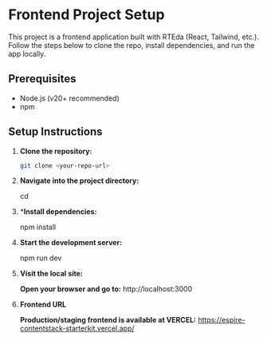# Frontend Project Setup

This project is a frontend application built with RTEda (React, Tailwind, etc.). Follow the steps below to clone the repo, install dependencies, and run the app locally.

## Prerequisites

- Node.js (v20+ recommended)
- npm

## Setup Instructions

1. **Clone the repository:**

   ```bash
   git clone <your-repo-url>


2. **Navigate into the project directory:**

    cd <project-folder-name>

3. ***Install dependencies:**

    npm install

3. **Start the development server:**

    npm run dev

4. **Visit the local site:**

     **Open your browser and go to:**
     http://localhost:3000


5. **Frontend URL**

    **Production/staging frontend is available at VERCEL:**
    https://espire-contentstack-starterkit.vercel.app/
